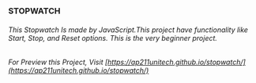 ### STOPWATCH 

###### This Stopwatch Is made by JavaScript.This project have functionality like Start, Stop, and Reset options. This is the very beginner project.

###### For Preview this Project, Visit [https://ap211unitech.github.io/stopwatch/](https://ap211unitech.github.io/stopwatch/)
